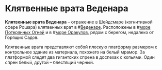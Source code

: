 # Клятвенные врата Веденара

**Клятвенные врата Веденара** – отражение в Шейдсмаре (когнитивной сфере Рошара) клятвенных врат в #[Веденаре](locations/vedenar). Расположены в #[море Потерянных Огней](locations/sea-of-lost-lights) и в #[море Оракулов](locations/sea-of-oracles), рядом с берегом, недалеко от Горящих Садов.

Клятвенные врата представляют собой плоскую платформу размером с контрольное здание из материала, похожего на белый мрамор. За платформой следят два гигантских спрена в доспехах с копьями. Один спрен белый, другой – блестящий черный.
